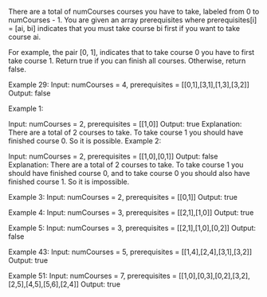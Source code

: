 There are a total of numCourses courses you have to take, labeled from 0 to numCourses - 1. You are given an array prerequisites where prerequisites[i] = [ai, bi] indicates that you must take course bi first if you want to take course ai.

For example, the pair [0, 1], indicates that to take course 0 you have to first take course 1.
Return true if you can finish all courses. Otherwise, return false.


Example 29:
Input: numCourses = 4, prerequisites = [[0,1],[3,1],[1,3],[3,2]]
Output: false

 
Example 1:

Input: numCourses = 2, prerequisites = [[1,0]]
Output: true
Explanation: There are a total of 2 courses to take. 
To take course 1 you should have finished course 0. So it is possible.
Example 2:

Input: numCourses = 2, prerequisites = [[1,0],[0,1]]
Output: false
Explanation: There are a total of 2 courses to take. 
To take course 1 you should have finished course 0, and to take course 0 you should also have finished course 1. So it is impossible.

Example 3:
Input: numCourses = 2, prerequisites = [[0,1]]
Output: true

Example 4:
Input: numCourses = 3, prerequisites = [[2,1],[1,0]]
Output: true

Example 5:
Input: numCourses = 3, prerequisites = [[2,1],[1,0],[0,2]]
Output: false

Example 43:
Input: numCourses = 5, prerequisites = [[1,4],[2,4],[3,1],[3,2]]
Output: true

Example 51:
Input: numCourses = 7, prerequisites = [[1,0],[0,3],[0,2],[3,2],[2,5],[4,5],[5,6],[2,4]]
Output: true
